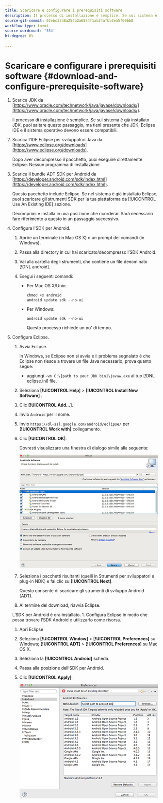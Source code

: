 ```yaml
---
title: Scaricare e configurare i prerequisiti software
description: Il processo di installazione è semplice. Se sul sistema è già installato JDK, puoi saltare questo passaggio, ma tieni presente che JDK, Eclipse IDE e il sistema operativo devono essere compatibili.
source-git-commit: 02ebc3548a254b2a6554f1ab34afbb3ea5f09bb8
workflow-type: tm+mt
source-wordcount: '354'
ht-degree: 0%

---
```


# Scaricare e configurare i prerequisiti software {#download-and-configure-prerequisite-software}

1. Scarica JDK da [https://www.oracle.com/technetwork/java/javase/downloads/](https://www.oracle.com/technetwork/java/javase/downloads/).

   Il processo di installazione è semplice. Se sul sistema è già installato JDK, puoi saltare questo passaggio, ma tieni presente che JDK, Eclipse IDE e il sistema operativo devono essere compatibili.
1. Scarica l’IDE Eclipse per sviluppatori Java da [https://www.eclipse.org/downloads](https://www.eclipse.org/downloads).

   Dopo aver decompresso il pacchetto, puoi eseguire direttamente Eclipse. Nessun programma di installazione.
1. Scarica il bundle ADT SDK per Android da [https://developer.android.com/sdk/index.html](https://developer.android.com/sdk/index.html).

   Questo pacchetto include Eclipse. Se nel sistema è già installato Eclipse, puoi scaricare gli strumenti SDK per la tua piattaforma da [!UICONTROL Use An Existing IDE] sezione.

   Decomprimi e installa in una posizione che ricorderai. Sarà necessario fare riferimento a questo in un passaggio successivo.
1. Configura l&#39;SDK per Android.
   1. Aprire un terminale (in Mac OS X) o un prompt dei comandi (in Windows).
   1. Passa alla directory in cui hai scaricato/decompresso l’SDK Android.
   1. Vai alla cartella degli strumenti, che contiene un file denominato [!DNL android].
   1. Esegui i seguenti comandi:

      * Per Mac OS X/Unix:

        ```
        chmod +x android 
        android update sdk --no-ui
        ```

      * Per Windows:

        ```
        android update sdk --no-ui
        ```

        Questo processo richiede un po&#39; di tempo.

1. Configura Eclipse.
   1. Avvia Eclipse.

      In Windows, se Eclipse non si avvia e il problema segnalato è che Eclipse non riesce a trovare un file Java necessario, prova quanto segue:

      * aggiungi `-vm C:\[path to your JDK bin]\javaw.exe` al tuo [!DNL eclipse.ini] file.
   1. Seleziona  **[!UICONTROL Help]** > **[!UICONTROL Install New Software]** .
   1. Clic **[!UICONTROL Add...]**.
   1. Invio `Android` per il nome.
   1. Invio `https://dl-ssl.google.com/android/eclipse/` per **[!UICONTROL Work with]** collegamento.
   1. Clic **[!UICONTROL OK]**.

      Dovresti visualizzare una finestra di dialogo simile alla seguente:

      ![](assets/available_software.jpg)

   1. Seleziona i pacchetti risultanti (quelli in Strumenti per sviluppatori e plug-in NDK) e fai clic su **[!UICONTROL Next]**.

      Questo consente di scaricare gli strumenti di sviluppo Android (ADT).
   1. Al termine del download, riavvia Eclipse.

   L’SDK per Android è ora installato. 1. Configura Eclipse in modo che possa trovare l’SDK Android e utilizzarlo come risorsa.
   1. Apri Eclipse.
   1. Seleziona  **[!UICONTROL Window]** > **[!UICONTROL Preferences]** su Windows;  **[!UICONTROL ADT]** > **[!UICONTROL Preferences]** su Mac OS X.
   1. Seleziona la **[!UICONTROL Android]** scheda.
   1. Passa alla posizione dell’SDK per Android.
   1. Clic **[!UICONTROL Apply]**.

      ![Risultato passaggio](assets/ss2.jpg)
